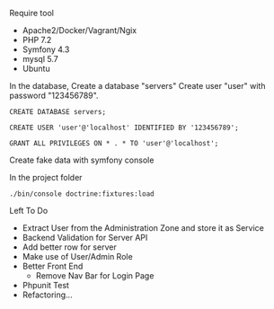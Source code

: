 Require tool
- Apache2/Docker/Vagrant/Ngix
- PHP 7.2
- Symfony 4.3
- mysql 5.7
- Ubuntu

In the database,
Create a database "servers"
Create user "user" with password "123456789".

```
CREATE DATABASE servers;
```
```
CREATE USER 'user'@'localhost' IDENTIFIED BY '123456789';
```
```
GRANT ALL PRIVILEGES ON * . * TO 'user'@'localhost';
```

Create fake data with symfony console


In the project folder
```
./bin/console doctrine:fixtures:load
```



Left To Do
- Extract User from the Administration Zone and store it as Service
- Backend Validation for Server API
- Add better row for server
- Make use of User/Admin Role
- Better Front End
    - Remove Nav Bar for Login Page
- Phpunit Test
- Refactoring...

